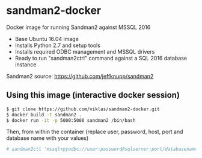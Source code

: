 # sandman2-docker
Docker image for running Sandman2 against MSSQL 2016

- Base Ubuntu 16.04 image
- Installs Python 2.7 and setup tools
- Installs required ODBC management and MSSQL drivers
- Ready to run "sandman2ctrl" command against a SQL 2016 database instance

Sandman2 source: https://github.com/jeffknupp/sandman2

## Using this image (interactive docker session)

```bash
$ git clone https://github.com/viklas/sandman2-docker.git
$ docker build -t sandman2 .
$ docker run -it -p 5000:5000 sandman2 /bin/bash
```

Then, from within the container (replace user, password, host, port and database name with your values)

```bash
# sandman2ctl 'mssql+pyodbc://user:password@sqlserver:port/databasename?driver=ODBC+Driver+13+for+SQL+Server'
```
